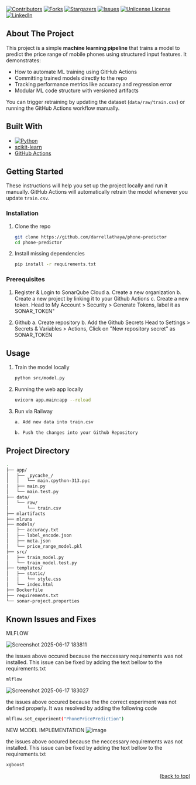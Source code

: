 <a id="readme-top"></a>

<!-- PROJECT SHIELDS -->
[![Contributors][contributors-shield]][contributors-url]
[![Forks][forks-shield]][forks-url]
[![Stargazers][stars-shield]][stars-url]
[![Issues][issues-shield]][issues-url]
[![Unlicense License][license-shield]][license-url]
[![LinkedIn][linkedin-shield]][linkedin-url]

<!-- ABOUT THE PROJECT -->
## About The Project

This project is a simple **machine learning pipeline** that trains a model to predict the price range of mobile phones using structured input features. It demonstrates:

- How to automate ML training using GitHub Actions
- Committing trained models directly to the repo
- Tracking performance metrics like accuracy and regression error
- Modular ML code structure with versioned artifacts

You can trigger retraining by updating the dataset (`data/raw/train.csv`) or running the GitHub Actions workflow manually.


<!-- BUILT WITH -->
## Built With

* [![Python](https://img.shields.io/badge/Python-3776AB?style=for-the-badge&logo=python&logoColor=white)](https://www.python.org/)
* [scikit-learn](https://scikit-learn.org/)
* [GitHub Actions](https://github.com/features/actions)


<!-- GETTING STARTED -->
## Getting Started

These instructions will help you set up the project locally and run it manually. GitHub Actions will automatically retrain the model whenever you update `train.csv`.


<!-- INSTALLATION -->
### Installation

1. Clone the repo
   ```sh
   git clone https://github.com/darrellathaya/phone-predictor
   cd phone-predictor

2. Install missing dependencies
   ```sh
   pip install -r requirements.txt
   

<!-- PREREQUISITES -->
### Prerequisites
1. Register & Login to SonarQube Cloud
   a. Create a new organization
   b. Create a new project by linking it to your Github Actions
   c. Create a new token. Head to My Account > Security > Generate Tokens, label it as SONAR_TOKEN"

2. Github
   a. Create repository
   b. Add the Github Secrets
      Head to Settings > Secrets & Variables > Actions, Click on "New repository secret" as SONAR_TOKEN 


<!-- USAGE EXAMPLES -->
## Usage

1. Train the model locally
   ```sh
   python src/model.py
   ```

2. Running the web app locally
   ```sh
   uvicorn app.main:app --reload
   ```

3. Run via Railway
   ```sh
   a. Add new data into train.csv

   b. Push the changes into your Github Repository


<!-- DIRECTORY -->
## Project Directory
```sh
.
├── app/
│   ├── _pycache_/
│   │   └── main.cpython-313.pyc
│   ├── main.py
│   └── main.test.py
├── data/
│   └── raw/
│       └── train.csv
├── mlartifacts
├── mlruns
├── models/
│   ├── accuracy.txt
│   ├── label_encode.json
│   ├── meta.json
│   └── price_range_model.pkl
├── src/
│   ├── train_model.py
│   └── train_model.test.py
├── templates/
│   ├── static/
│   │   └── style.css
│   └── index.html
├── Dockerfile
├── requirements.txt
└── sonar-project.properties
```

<!-- Known Issues and Fixes -->
## Known Issues and Fixes
MLFLOW

![Screenshot 2025-06-17 183811](https://github.com/user-attachments/assets/2b0e9155-82a9-456d-bc71-f8e52f17e4f4)

   the issues above occured because the neccessary requirements was not installed. This issue can be fixed by adding the text bellow to the requirements.txt
   ```sh
mlflow
   ```

![Screenshot 2025-06-17 183027](https://github.com/user-attachments/assets/6f29d148-164e-487e-81a9-129d9f613356)

   the issues above occured because the the correct experiment was not defined properly. It was resolved by adding the following code
   ```sh
mlflow.set_experiment("PhonePricePrediction")
   ```


NEW MODEL IMPLEMENTATION
![image](https://github.com/user-attachments/assets/245ee94f-1068-47bd-bee6-d683f4e5b8de)

   the issues above occured because the neccessary requirements was not installed. This issue can be fixed by adding the text bellow to the requirements.txt
   ```sh
xgboost
   ```

<p align="right">(<a href="#readme-top">back to top</a>)</p>


<!-- MARKDOWN LINKS & IMAGES -->
<!-- https://www.markdownguide.org/basic-syntax/#reference-style-links -->
[contributors-shield]: https://img.shields.io/github/contributors/darrellathaya/Best-README-Template.svg?style=for-the-badge
[contributors-url]: https://github.com/darrellathaya/Best-README-Template/graphs/contributors
[forks-shield]: https://img.shields.io/github/forks/darrellathaya/Best-README-Template.svg?style=for-the-badge
[forks-url]: https://github.com/darrellathaya/Best-README-Template/network/members
[stars-shield]: https://img.shields.io/github/stars/darrellathaya/Best-README-Template.svg?style=for-the-badge
[stars-url]: https://github.com/darrellathaya/Best-README-Template/stargazers
[issues-shield]: https://img.shields.io/github/issues/darrellathaya/Best-README-Template.svg?style=for-the-badge
[issues-url]: https://github.com/darrellathaya/Best-README-Template/issues
[license-shield]: https://img.shields.io/github/license/darrellathaya/Best-README-Template.svg?style=for-the-badge
[license-url]: https://github.com/darrellathaya/Best-README-Template/blob/master/LICENSE.txt
[linkedin-shield]: https://img.shields.io/badge/-LinkedIn-black.svg?style=for-the-badge&logo=linkedin&colorB=555
[linkedin-url]: https://linkedin.com/in/darrellathaya
[product-screenshot]: images/screenshot.png

[Java.io]: https://img.shields.io/badge/Java-ED8B00?style=for-the-badge&logo=openjdk&logoColor=white
[Java-url]: https://www.java.com/

[MsgPack.io]: https://img.shields.io/badge/MessagePack-000000?style=for-the-badge&logo=data&logoColor=white
[MsgPack-url]: https://msgpack.org/

[Jackson.io]: https://img.shields.io/badge/Jackson-2F3134?style=for-the-badge&logo=code&logoColor=white
[Jackson-url]: https://github.com/FasterXML/jackson
